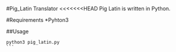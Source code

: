 #Pig_Latin Translator
<<<<<<<HEAD
Pig Latin is written in Python.

#Requirements
*Pyhton3

##Usage 
````
python3 pig_latin.py
```

